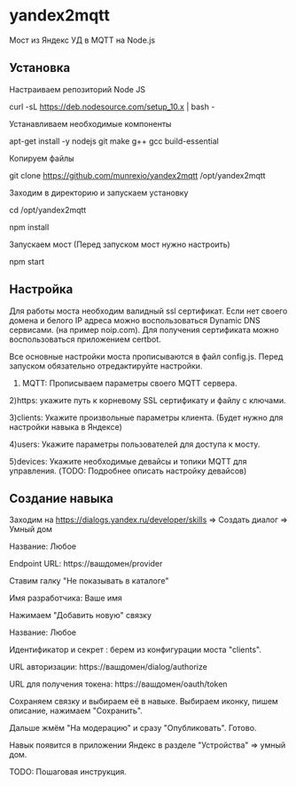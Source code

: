 # yandex2mqtt
Мост из Яндекс УД в MQTT на Node.js

## Установка

Настраиваем репозиторий Node JS

curl -sL https://deb.nodesource.com/setup_10.x | bash -

Устанавливаем необходимые компоненты

apt-get install -y nodejs git make g++ gcc build-essential

Копируем файлы

git clone https://github.com/munrexio/yandex2mqtt /opt/yandex2mqtt

Заходим в директорию и запускаем установку

cd /opt/yandex2mqtt

npm install

Запускаем мост  (Перед запуском мост нужно настроить)

npm start

## Настройка

Для работы моста необходим валидный ssl сертификат. Если нет своего домена и белого IP адреса можно воспользоваться Dynamic DNS  сервисами. (на пример noip.com). Для получения сертификата можно воспользоваться приложением certbot. 

Все основные настройки моста прописываются в файл config.js. Перед запуском обязательно отредактируйте настройки. 

1) MQTT: Прописываем параметры своего MQTT сервера.

2)https: укажите путь к корневому SSL сертификату и файлу с ключами. 

3)clients: Укажите произвольные параметры клиента. (Будет нужно для настройки навыка в Яндексе)

4)users: Укажите параметры пользователей для доступа к мосту.

5)devices: Укажите необходимые девайсы и топики MQTT для управления. (TODO: Подробнее описать настройку девайсов)

## Создание навыка

Заходим на https://dialogs.yandex.ru/developer/skills => Создать диалог => Умный дом

Название: Любое

Endpoint URL: https://вашдомен/provider

Ставим галку "Не показывать в каталоге"

Имя разработчика: Ваше имя

Нажимаем "Добавить новую" связку

Название: Любое

Идентификатор  и секрет : берем из конфигурации моста "clients".

URL авторизации: https://вашдомен/dialog/authorize

URL для получения токена: https://вашдомен/oauth/token

Сохраняем связку и выбираем её в навыке. Выбираем иконку, пишем описание, нажимаем "Сохранить". 

Дальше жмём "На модерацию" и сразу "Опубликовать". Готово. 

Навык появится в приложении Яндекс в разделе "Устройства" => умный дом. 

TODO: Пошаговая инструкция.
